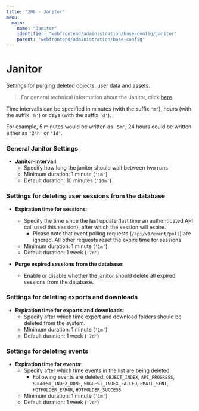 ```yaml
---
title: "208 - Janitor"
menu:
  main:
    name: "Janitor"
    identifier: "webfrontend/administration/base-config/janitor"
    parent: "webfrontend/administration/base-config"
---
```


# Janitor

Settings for purging deleted objects, user data and assets.

> For general technical information about the Janitor, click [here](/en/technical/janitor).

Time intervalls can be specified in minutes (with the suffix `'m'`), hours (with the suffix `'h'`) or days (with the suffix `'d'`).

For example, 5 minutes would be written as `'5m'`, 24 hours could be written either as `'24h'` or `'1d'`.

### General Janitor Settings

* **Janitor-Intervall**:
  * Specify how long the janitor should wait between two runs
  * Minimum duration: 1 minute (`'1m'`)
  * Default duration: 10 minutes (`'10m'`)

### Settings for deleting user sessions from the database

* **Expiration time for sessions**:
  * Specify the time since the last update (last time an authenticated API call used this session), after which the session will expire.
      * Please note that event polling requests (`/api/v1/event/poll`) are ignored. All other requests reset the expire time for sessions
  * Minimum duration: 1 minute (`'1m'`)
  * Default duration: 1 week (`'7d'`)

* **Purge expired sessions from the database**:
  * Enable or disable whether the janitor should delete all expired sessions from the database.

### Settings for deleting exports and downloads

* **Expiration time for exports and downloads**:
  * Specify after which time export and download folders should be deleted from the system.
  * Minimum duration: 1 minute (`'1m'`)
  * Default duration: 1 week (`'7d'`)

### Settings for deleting events

* **Expiration time for events**:
  * Specify after which time events in the list are being deleted.
    * Following events are deleted: `OBJECT_INDEX`, `API_PROGRESS`, `SUGGEST_INDEX_DONE`, `SUGGEST_INDEX_FAILED`, `EMAIL_SENT`, `HOTFOLDER_ERROR`, `HOTFOLDER_SUCCESS`
  * Minimum duration: 1 minute (`'1m'`)
  * Default duration: 1 week (`'7d'`)
